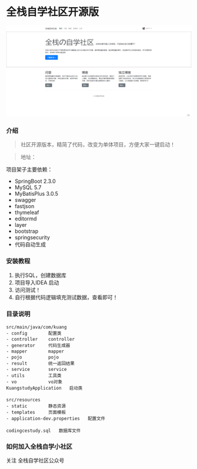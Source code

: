# 全栈自学社区开源版

![](upload/image-20200731093732474.png)

### 介绍

> 社区开源版本，精简了代码，改变为单体项目，方便大家一键启动！

> 地址：

项目架子主要依赖：
- SpringBoot 2.3.0
- MySQL 5.7
- MyBatisPlus 3.0.5
- swagger
- fastjson
- thymeleaf
- editormd
- layer
- bootstrap
- springsecurity
- 代码自动生成

### 安装教程

1.  执行SQL，创建数据库
2.  项目导入IDEA 启动
3.  访问测试！
4.  自行根据代码逻辑填充测试数据，查看即可！

### 目录说明
```shell script
src/main/java/com/kuang
- config        配置类
- controller    controller
- generator     代码生成器
- mapper        mapper
- pojo          pojo
- result        统一返回结果
- service       service
- utils         工具类
- vo            vo对象
KuangstudyApplication   启动类

src/resources
- static        静态资源
- templates     页面模板
- application-dev.properties   配置文件

codingcestudy.sql   数据库文件
```

### 如何加入全栈自学小社区
关注  全栈自学社区公众号
